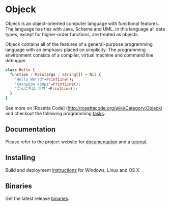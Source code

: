 # Objeck
Objeck is an object-oriented computer language with functional features. The language has ties with Java, Scheme and UML. In this language all data types, except for higher-order functions, are treated as objects.

Objeck contains all of the features of a general-purpose programming language with an emphasis placed on simplicity. The programming environment consists of a compiler, virtual machine and command line debugger.

```ruby
class Hello {
  function : Main(args : String[]) ~ Nil {
    "Hello World"→PrintLine();
    "Καλημέρα κόσμε"→PrintLine();
    "こんにちは 世界"→PrintLine();
  }
}
```

See more on [Rosetta Code] (http://rosettacode.org/wiki/Category:Objeck) and checkout the following programming [tasks](programs/rc).

## Documentation
Please refer to the project website for [documentation](http://www.objeck.org/documentation/) and a [tutorial](http://www.objeck.org/tutorial/).

## Installing
Build and deployment [instructions](http://www.objeck.org/developers/) for Windows, Linux and OS X. 

## Binaries
Get the latest release [binaries](https://sourceforge.net/projects/objeck-lang/).
